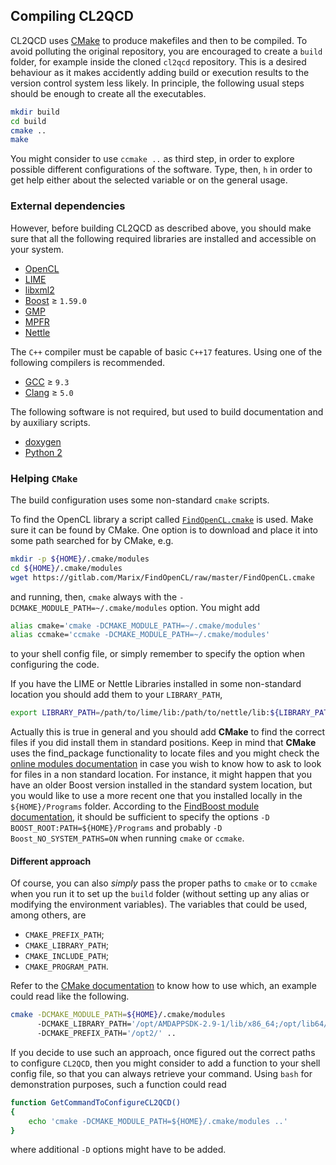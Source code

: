 ## Compiling CL2QCD

CL2QCD uses [CMake](https://cmake.org/) to produce makefiles and then to be compiled.
To avoid polluting the original repository, you are encouraged to create a `build` folder, for example inside the cloned `cl2qcd` repository.
This is a desired behaviour as it makes accidently adding build or execution results to the version control system less likely.
In principle, the following usual steps should be enough to create all the executables.

```bash
mkdir build
cd build
cmake ..
make
```
You might consider to use `ccmake ..` as third step, in order to explore possible different configurations of the software.
Type, then, `h` in order to get help either about the selected variable or on the general usage.

### External dependencies

However, before building CL2QCD as described above, you should make sure that all the following required libraries are installed and accessible on your system.
* [OpenCL](http://www.khronos.org/opencl)
* [LIME](http://usqcd.jlab.org/usqcd-docs/c-lime/)
* [libxml2](http://xmlsoft.org)
* [Boost](http://www.boost.org/) &ge; `1.59.0`
* [GMP](http://gmplib.org/)
* [MPFR](http://www.mpfr.org/)
* [Nettle](http://www.lysator.liu.se/~nisse/nettle/)


The `C++` compiler must be capable of basic `C++17` features.
Using one of the following compilers is recommended.
* [GCC](https://gcc.gnu.org/) &ge; `9.3`
* [Clang](https://clang.llvm.org/) &ge; `5.0`


The following software is not required, but used to build documentation and by auxiliary scripts.
* [doxygen](http://www.stack.nl/~dimitri/doxygen/)
* [Python 2](http://python.org)


### Helping `CMake`

The build configuration uses some non-standard `cmake` scripts.

To find the OpenCL library a script called [`FindOpenCL.cmake`](https://gitlab.com/Marix/FindOpenCL/raw/master/FindOpenCL.cmake) is used.
Make sure it can be found by CMake.
One option is to download and place it into some path searched for by CMake, e.g.

```bash
mkdir -p ${HOME}/.cmake/modules
cd ${HOME}/.cmake/modules
wget https://gitlab.com/Marix/FindOpenCL/raw/master/FindOpenCL.cmake
```

and running, then, `cmake` always with the `-DCMAKE_MODULE_PATH=~/.cmake/modules` option.
You might add

```bash
alias cmake='cmake -DCMAKE_MODULE_PATH=~/.cmake/modules'
alias ccmake='ccmake -DCMAKE_MODULE_PATH=~/.cmake/modules'
```
to your shell config file, or simply remember to specify the option when configuring the code.

If you have the LIME or Nettle Libraries installed in some non-standard location you should add them to your `LIBRARY_PATH`,
```bash
export LIBRARY_PATH=/path/to/lime/lib:/path/to/nettle/lib:${LIBRARY_PATH}
```
Actually this is true in general and you should add **CMake** to find the correct files if you did install them in standard positions.
Keep in mind that **CMake** uses the find_package functionality to locate files and you might check the [online modules documentation](https://cmake.org/cmake/help/latest/manual/cmake-modules.7.html) in case you wish to know how to ask to look for files in a non standard location.
For instance, it might happen that you have an older Boost version installed in the standard system location, but you would like to use a more recent one that you installed locally in the `${HOME}/Programs` folder.
According to the [FindBoost module documentation](https://cmake.org/cmake/help/latest/module/FindBoost.html), it should be sufficient to specify the options `-D BOOST_ROOT:PATH=${HOME}/Programs` and probably `-D Boost_NO_SYSTEM_PATHS=ON` when running `cmake` or `ccmake`.

#### Different approach

Of course, you can also *simply* pass the proper paths to `cmake` or to `ccmake` when you run it to set up the `build` folder (without setting up any alias or modifying the environment variables).
The variables that could be used, among others, are
* `CMAKE_PREFIX_PATH`;
* `CMAKE_LIBRARY_PATH`;
* `CMAKE_INCLUDE_PATH`;
* `CMAKE_PROGRAM_PATH`.

Refer to the [CMake documentation](https://cmake.org/documentation/) to know how to use which, an example could read like the following.

```bash
cmake -DCMAKE_MODULE_PATH=${HOME}/.cmake/modules
      -DCMAKE_LIBRARY_PATH='/opt/AMDAPPSDK-2.9-1/lib/x86_64;/opt/lib64/'
      -DCMAKE_PREFIX_PATH='/opt2/' ..
```

If you decide to use such an approach, once figured out the correct paths to configure `CL2QCD`, then you might consider to add a function to your shell config file, so that you can always retrieve your command.
Using `bash` for demonstration purposes, such a function could read
```bash
function GetCommandToConfigureCL2QCD()
{
    echo 'cmake -DCMAKE_MODULE_PATH=${HOME}/.cmake/modules ..'
}
```
where additional `-D` options might have to be added.
